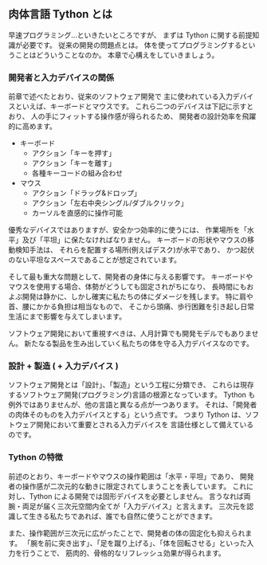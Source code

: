肉体言語 Tython とは
--------------------

早速プログラミング…といきたいところですが、
まずは Tython に関する前提知識が必要です。
従来の開発の問題点とは。
体を使ってプログラミングするということはどういうことなのか。
本章で心構えをしていきましょう。

### 開発者と入力デバイスの関係

前章で述べたとおり、従来のソフトウェア開発で
主に使われている入力デバイスといえば、キーボードとマウスです。
これら二つのデバイスは下記に示すとおり、
人の手にフィットする操作感が得られるため、
開発者の設計効率を飛躍的に高めます。

- キーボード
    - アクション「キーを押す」
    - アクション「キーを離す」
    - 各種キーコードの組み合わせ
- マウス
    - アクション「ドラッグ&ドロップ」
    - アクション「左右中央シングル/ダブルクリック」
    - カーソルを直感的に操作可能

優秀なデバイスではありますが、安全かつ効率的に使うには、
作業場所を「水平」及び「平坦」に保たなければなりません。
キーボードの形状やマウスの移動検知手法は、
それらを配置する場所(例えばデスク)が水平であり、
かつ起伏のない平坦なスペースであることが想定されています。

そして最も重大な問題として、開発者の身体に与える影響です。
キーボードやマウスを使用する場合、体勢がどうしても固定されがちになり、
長時間にもおよぶ開発は静かに、しかし確実に私たちの体にダメージを残します。
特に肩や首、腰にかかる負担は相当なもので、
そこから頭痛、歩行困難を引き起し日常生活にまで影響を与えてしまいます。

ソフトウェア開発において重視すべきは、人月計算でも開発モデルでもありません。
新たなる製品を生み出していく私たちの体を守る入力デバイスなのです。


### 設計 + 製造 ( + 入力デバイス )

ソフトウェア開発とは「設計」、「製造」という工程に分類でき、
これらは現存するソフトウェア開発(プログラミング)言語の根源となっています。
Tython も例外ではありませんが、他の言語と異なる点が一つあります。
それは、「開発者の肉体そのものを入力デバイスとする」という点です。
つまり Tython は、ソフトウェア開発において重要とされる入力デバイスを
言語仕様として備えているのです。

### Tython の特徴

前述のとおり、キーボードやマウスの操作範囲は「水平・平坦」であり、
開発者の操作感が二次元的な動きに限定されてしまうことを表しています。
これに対し、Tython による開発では固形デバイスを必要としません。
言うなれば両腕・両足が届く三次元空間内全てが「入力デバイス」と言えます。
三次元を認識して生きる私たちであれば、誰でも自然に使うことができます。

また、操作範囲が三次元に広がったことで、開発者の体の固定化も抑えられます。
「腕を前に突き出す」、「足を蹴り上げる」、「体を回転させる」といった入力を行うことで、
筋肉的、骨格的なリフレッシュ効果が得られます。
